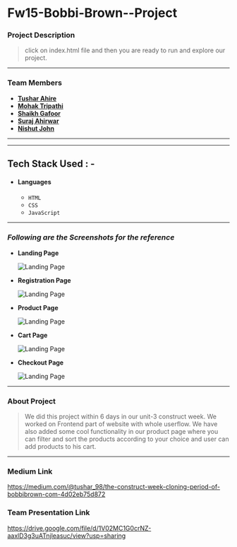 # Fw15-Bobbi-Brown--Project
### Project Description



> click on index.html file and then you are ready to run and explore our project.

---

### Team Members


- **[Tushar Ahire](https://github.com/Tushar504)**
- **[Mohak Tripathi](https://github.com/Mohak-Tripathi)**
- **[Shaikh Gafoor](https://github.com/gafoor8374)**
- **[Suraj Ahirwar](https://github.com/surajahirwar)**
- **[Nishut John](https://github.com/NishutSuman)**

---

---

## Tech Stack Used : -

- #### Languages
  - `HTML`
  - `CSS`
  - `JavaScript`

---

### _Following are the Screenshots for the reference_

- **Landing Page**

  ![Landing Page](https://miro.medium.com/max/875/0*zYyUblssoeWw7n4e.png)

- **Registration Page**

  ![Landing Page](https://miro.medium.com/max/875/0*4j6GEhHXHlFMigm9.png)

- **Product Page**

  ![Landing Page](https://miro.medium.com/max/875/1*-_HEmMv9H00RqSgFn6mvGw.png)

- **Cart Page**

  ![Landing Page](https://miro.medium.com/max/875/1*VHCtaApP3t1o2DdmHxbvkA.png)

- **Checkout Page**

  ![Landing Page](https://miro.medium.com/max/875/1*TLt_jiOT5SRxArqd6Rlizw.png)

---

### About Project

> We did this project within 6 days in our unit-3 construct week. We worked on Frontend part of website with whole userflow. We have also added some cool functionality in our product page where you can filter and sort the products according to your choice and user can add products to his cart.

---

### Medium Link

https://medium.com/@tushar_98/the-construct-week-cloning-period-of-bobbibrown-com-4d02eb75d872

### Team Presentation Link

https://drive.google.com/file/d/1V02MC1G0crNZ-aaxlD3g3uATnjleasuc/view?usp=sharing

